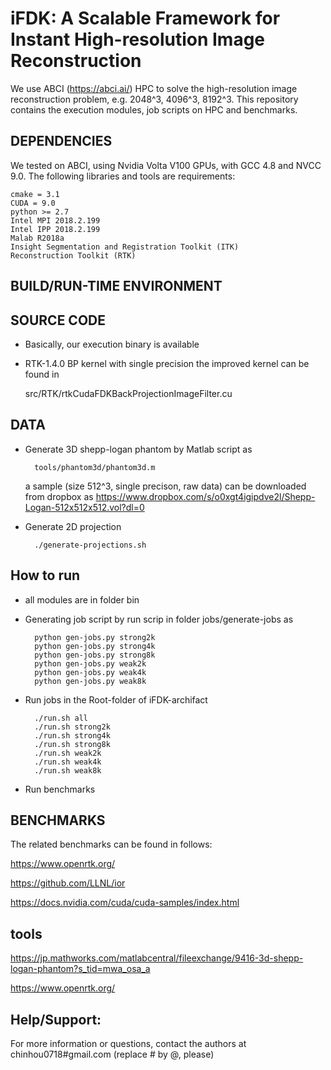 # iFDK: A Scalable Framework for Instant High-resolution Image Reconstruction
We use ABCI (https://abci.ai/) HPC to solve the high-resolution image reconstruction problem, e.g. 2048^3, 4096^3, 8192^3.
This repository contains the execution modules, job scripts on HPC and benchmarks.

## DEPENDENCIES
We tested on ABCI, using Nvidia Volta V100 GPUs, with GCC 4.8 and NVCC 9.0.
The following libraries and tools are requirements:

    cmake = 3.1
    CUDA = 9.0
    python >= 2.7
    Intel MPI 2018.2.199
    Intel IPP 2018.2.199
    Malab R2018a
    Insight Segmentation and Registration Toolkit (ITK)
    Reconstruction Toolkit (RTK)

## BUILD/RUN-TIME ENVIRONMENT


## SOURCE CODE
- Basically, our execution binary is available

- RTK-1.4.0 BP kernel with single precision
the improved kernel can be found in 

	src/RTK/rtkCudaFDKBackProjectionImageFilter.cu

## DATA

- Generate 3D shepp-logan phantom by Matlab script as

        tools/phantom3d/phantom3d.m
	
	a sample (size 512^3, single precison, raw data) can be downloaded from dropbox as
	https://www.dropbox.com/s/o0xgt4igipdve2l/Shepp-Logan-512x512x512.vol?dl=0

- Generate 2D projection

        ./generate-projections.sh    


## How to run

- all modules are in folder bin

- Generating job script by run scrip in folder jobs/generate-jobs as

        python gen-jobs.py strong2k
        python gen-jobs.py strong4k
        python gen-jobs.py strong8k
        python gen-jobs.py weak2k
        python gen-jobs.py weak4k
        python gen-jobs.py weak8k

- Run jobs in the Root-folder of iFDK-archifact
	
		./run.sh all
		./run.sh strong2k
		./run.sh strong4k
		./run.sh strong8k
		./run.sh weak2k
		./run.sh weak4k
		./run.sh weak8k

- Run benchmarks




## BENCHMARKS
The related benchmarks can be found in follows:

https://www.openrtk.org/

https://github.com/LLNL/ior

https://docs.nvidia.com/cuda/cuda-samples/index.html

## tools

https://jp.mathworks.com/matlabcentral/fileexchange/9416-3d-shepp-logan-phantom?s_tid=mwa_osa_a

https://www.openrtk.org/    



## Help/Support:
For more information or questions, contact the authors at chinhou0718#gmail.com (replace # by @, please)
